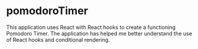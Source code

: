 # pomodoroTimer

This application uses React with React hooks to create a functioning Pomodoro Timer. The application
has helped me better understand the use of React hooks and conditional rendering.
